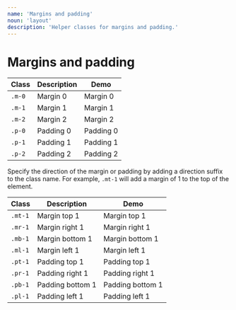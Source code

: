 ```yaml
---
name: 'Margins and padding'
noun: 'layout'
description: 'Helper classes for margins and padding.'
---
```


# Margins and padding

| Class | Description | Demo |
| --- | --- | --- |
| `.m-0` | Margin 0 | <span class="m-0 secondary">Margin 0</span> |
| `.m-1` | Margin 1 | <span class="m-1 secondary">Margin 1</span> |
| `.m-2` | Margin 2 | <span class="m-2 secondary">Margin 2</span> |
| `.p-0` | Padding 0 | <span class="p-0 secondary">Padding 0</span> |
| `.p-1` | Padding 1 | <span class="p-1 secondary">Padding 1</span> |
| `.p-2` | Padding 2 | <span class="p-2 secondary">Padding 2</span> |

Specify the direction of the margin or padding by adding a direction suffix to the class name. For example, `.mt-1` will add a margin of 1 to the top of the element.

| Class | Description | Demo |
| --- | --- | --- |
| `.mt-1` | Margin top 1 | <span class="mt-1 secondary">Margin top 1</span> |
| `.mr-1` | Margin right 1 | <span class="mr-1 secondary">Margin right 1</span> |
| `.mb-1` | Margin bottom 1 | <span class="mb-1 secondary">Margin bottom 1</span> |
| `.ml-1` | Margin left 1 | <span class="ml-1 secondary">Margin left 1</span> |
| `.pt-1` | Padding top 1 | <span class="pt-1 secondary">Padding top 1</span> |
| `.pr-1` | Padding right 1 | <span class="pr-1 secondary">Padding right 1</span> |
| `.pb-1` | Padding bottom 1 | <span class="pb-1 secondary">Padding bottom 1</span> |
| `.pl-1` | Padding left 1 | <span class="pl-1 secondary">Padding left 1</span> |

